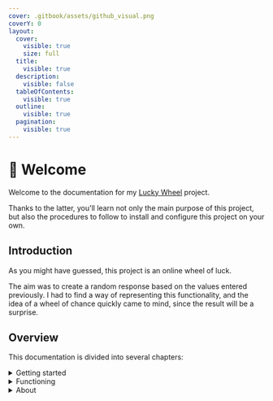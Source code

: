 ```yaml
---
cover: .gitbook/assets/github_visual.png
coverY: 0
layout:
  cover:
    visible: true
    size: full
  title:
    visible: true
  description:
    visible: false
  tableOfContents:
    visible: true
  outline:
    visible: true
  pagination:
    visible: true
---
```


# 👋 Welcome

Welcome to the documentation for my [Lucky Wheel](https://lucky-wheel.alexis-gousseau.com) project.

Thanks to the latter, you'll learn not only the main purpose of this project, but also the procedures to follow to install and configure this project on your own.

## Introduction

As you might have guessed, this project is an online wheel of luck.

The aim was to create a random response based on the values entered previously. I had to find a way of representing this functionality, and the idea of a wheel of chance quickly came to mind, since the result will be a surprise.

## Overview

This documentation is divided into several chapters:

<details>

<summary>Getting started</summary>

to find out about the installation and configuration procedure

</details>

<details>

<summary>Functioning</summary>

to find out how to use it

</details>

<details>

<summary>About</summary>

to find out more about the progress of the project and more

</details>
